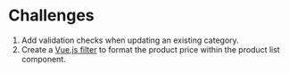 # Challenges

1. Add validation checks when updating an existing category.
2. Create a [Vue.js filter](https://vuejs.org/v2/guide/filters.html) to format the product price within the product list component.

